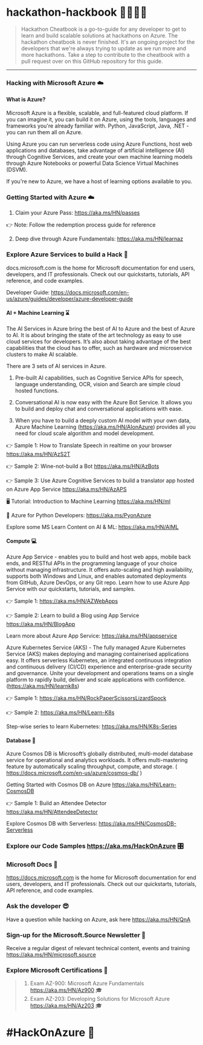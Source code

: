 # hackathon-hackbook 👩‍💻👨‍💻
> Hackathon Cheatbook is a go-to-guide for any developer to get to learn and build scalable solutions at hackathons on Azure. The hackathon cheatbook is never finished. It's an ongoing project for the developers that we're always trying to update as we run more and more hackathons. Take a step to contribute to the cheatbook with a pull request over on this GitHub repository for this guide. 
------------------------------------------------------------------------------------------------------------------------------

### Hacking with Microsoft Azure ☁️
#### What is Azure?
Microsoft Azure is a flexible, scalable, and full-featured cloud platform. If you can imagine it, you can build it on Azure, using the tools, languages and frameworks you're already familiar with. Python, JavaScript, Java, .NET - you can run them all on Azure.

Using Azure you can run serverless code using Azure Functions, host web applications and databases, take advantage of artificial intelligence (AI) through Cognitive Services, and create your own machine learning models through Azure Notebooks or powerful Data Science Virtual Machines (DSVM).

If you're new to Azure, we have a host of learning options available to you.

### Getting Started with Azure ☁️
1. Claim your Azure Pass: https://aka.ms/HN/passes 

👉 Note: Follow the redemption process guide for reference

2. Deep dive through Azure Fundamentals: https://aka.ms/HN/learnaz

### Explore Azure Services to build a Hack 📑
docs.microsoft.com is the home for Microsoft documentation for end users, developers, and IT professionals. Check out our quickstarts, tutorials, API reference, and code examples.

Developer Guide: https://docs.microsoft.com/en-us/azure/guides/developer/azure-developer-guide

#### AI + Machine Learning ⌛
The AI Services in Azure bring the best of AI to Azure and the best of Azure to AI.
It is about bringing the state of the art technology as easy to use cloud services for developers.
It’s also about taking advantage of the best capabilities that the cloud has to offer, such as hardware and microservice clusters to make AI scalable.


There are 3 sets of AI services in Azure. 
1. Pre-built AI capabilities, such as Cognitive Service APIs for speech, language understanding, OCR, vision and Search are simple cloud hosted functions.

2. Conversational AI is now easy with the Azure Bot Service. It allows you to build and deploy chat and conversational applications with ease.

3. When you have to build a deeply custom AI model with your own data, Azure Machine Learning  (https://aka.ms/HN/AIonAzure) provides all you need for cloud scale algorithm and model development.


👉 Sample 1: How to  Translate Speech in realtime on your browser https://aka.ms/HN/AzS2T

👉 Sample 2: Wine-not-build a Bot https://aka.ms/HN/AzBots
 
👉 Sample 3: Use Azure Cognitive Services to build a translator app hosted on Azure App Service https://aka.ms/HN/AzAPS

🖥️ Tutorial: Introduction to Machine Learning https://aka.ms/HN/ml 

🐍 Azure for Python Developers: https://aka.ms/PyonAzure 

Explore some MS Learn Content on AI & ML: https://aka.ms/HN/AIML 

 

#### Compute 💻

Azure App Service - enables you to build and host web apps, mobile back ends, and RESTful APIs in the programming language of your choice without managing infrastructure. It offers auto-scaling and high availability, supports both Windows and Linux, and enables automated deployments from GitHub, Azure DevOps, or any Git repo. Learn how to use Azure App Service with our quickstarts, tutorials, and samples.

👉 Sample 1: https://aka.ms/HN/AZWebApps

👉 Sample 2: Learn to build a Blog using App Service https://aka.ms/HN/BlogApp

Learn more about Azure App Service: https://aka.ms/HN/appservice 


Azure Kubernetes Service (AKS) - The fully managed Azure Kubernetes Service (AKS) makes deploying and managing containerised applications easy. It offers serverless Kubernetes, an integrated continuous integration and continuous delivery (CI/CD) experience and enterprise-grade security and governance. Unite your development and operations teams on a single platform to rapidly build, deliver and scale applications with confidence. (https://aka.ms/HN/learnk8s)

👉 Sample 1: https://aka.ms/HN/RockPaperScissorsLizardSpock

👉 Sample 2: https://aka.ms/HN/Learn-K8s

Step-wise series to learn Kubernetes: https://aka.ms/HN/K8s-Series


#### Database 💾
Azure Cosmos DB is Microsoft’s globally distributed, multi-model database service for operational and analytics workloads. It offers multi-mastering feature by automatically scaling throughput, compute, and storage.
( https://docs.microsoft.com/en-us/azure/cosmos-db/ )

Getting Started with Cosmos DB on Azure https://aka.ms/HN/Learn-CosmosDB

👉 Sample 1: Build an Attendee Detector https://aka.ms/HN/AttendeeDetector

Explore Cosmos DB with Serverless: https://aka.ms/HN/CosmosDB-Serverless


### Explore our Code Samples https://aka.ms/HackOnAzure 🎛


### Microsoft Docs 📄
https://docs.microsoft.com is the home for Microsoft documentation for end users, developers, and IT professionals. Check out our quickstarts, tutorials, API reference, and code examples.


### Ask the developer 😎
Have a question while hacking on Azure, ask here https://aka.ms/HN/QnA


### Sign-up for the Microsoft.Source Newsletter 📑
Receive a regular digest of relevant technical content, events and training https://aka.ms/HN/microsoft.source 

### Explore Microsoft Certifications 💯
> 1. Exam AZ-900: Microsoft Azure Fundamentals https://aka.ms/HN/Az900 🎓
> 2. Exam AZ-203: Developing Solutions for Microsoft Azure https://aka.ms/HN/Az203 🎓



# #HackOnAzure 💯
